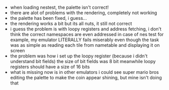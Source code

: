 - when loading nestest, the palette isn't correct!
- there are alot of problems with the rendering, completely not working
- the palette has been fixed, i guess...
- the rendering works a bit but its all nuts, it still not correct
- i guess the problem is with loopy registers and address fetching, i don't think the correct namespaces are even addressed in case of nes test for example, my emulator LITERALLY fails miserably even though the task was as simple as reading each tile from nametable and displaying it on screen
- the problem was how i set up the loopy register (because i didn't understand bit fields) the size of bit fields was 8 bit meanwhile loopy registers should have a size of 16 bits
- what is missing now is in other emulators i could see super mario bros editing the palette to make the coin appear shining, but mine isn't doing that 

